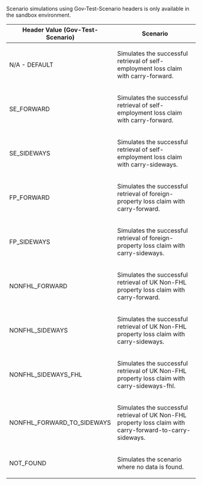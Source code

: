 <p>Scenario simulations using Gov-Test-Scenario headers is only available in the sandbox environment.</p>
<table>
    <thead>
        <tr>
            <th>Header Value (Gov-Test-Scenario)</th>
            <th>Scenario</th>
        </tr>
    </thead>
    <tbody>
        <tr>
            <td><p>N/A - DEFAULT</p></td>
            <td><p>Simulates the successful retrieval of self-employment loss claim with carry-forward.</p></td>
        </tr>
        <tr>
            <td><p>SE_FORWARD</p></td>
            <td><p>Simulates the successful retrieval of self-employment loss claim with carry-forward.</p></td>
        </tr>  
        <tr>
            <td><p>SE_SIDEWAYS</p></td>
            <td><p>Simulates the successful retrieval of self-employment loss claim with carry-sideways.</p></td>
        </tr>
        <tr>
            <td><p>FP_FORWARD</p></td>
            <td><p>Simulates the successful retrieval of foreign-property loss claim with carry-forward.</p></td>
        </tr>  
        <tr>
            <td><p>FP_SIDEWAYS</p></td>
            <td><p>Simulates the successful retrieval of foreign-property loss claim with carry-sideways.</p></td>
        </tr>
        <tr>
            <td><p>NONFHL_FORWARD</p></td>
            <td><p>Simulates the successful retrieval of UK Non-FHL property loss claim with carry-forward.</p></td>
        </tr>
        <tr>
            <td><p>NONFHL_SIDEWAYS</p></td>
            <td><p>Simulates the successful retrieval of UK Non-FHL property loss claim with carry-sideways.</p></td>
        </tr>
        <tr>
            <td><p>NONFHL_SIDEWAYS_FHL</p></td>
            <td><p>Simulates the successful retrieval of UK Non-FHL property loss claim with carry-sideways-fhl.</p></td>
        </tr>
        <tr>
            <td><p>NONFHL_FORWARD_TO_SIDEWAYS</p></td>
            <td><p>Simulates the successful retrieval of UK Non-FHL property loss claim with carry-forward-to-carry-sideways.</p></td>
        </tr>
        <tr>
           <td><p>NOT_FOUND</p></td>
           <td><p>Simulates the scenario where no data is found.</p></td>
        </tr>
    </tbody>
</table>
